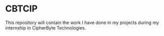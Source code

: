 # CBTCIP
This repository will contain the work I have done in my projects during my internship in CipherByte Technologies.
